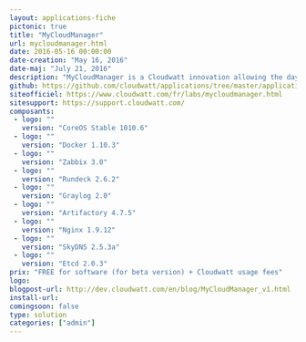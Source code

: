 ```yaml
---
layout: applications-fiche
pictonic: true
title: "MyCloudManager"
url: mycloudmanager.html
date: 2016-05-16 00:00:00
date-creation: "May 16, 2016"
date-maj: "July 21, 2016"
description: "MyCloudManager is a Cloudwatt innovation allowing the day-to-day administration of your instances with opensource tools, each leaders on their domain. MyCloudManager includes services such as monitoring, supervision, alerting, log management, time synchronisation, task scheduler, and backup (snapshot or soft) of Linux based instances of the user tenant. MyCloudManager v2 is proposed in BETA version."
github: https://github.com/cloudwatt/applications/tree/master/application-mycloudmanager
siteofficiel: https://www.cloudwatt.com/fr/labs/mycloudmanager.html
sitesupport: https://support.cloudwatt.com/
composants:
 - logo: ""
   version: "CoreOS Stable 1010.6"
 - logo: ""
   version: "Docker 1.10.3"
 - logo: ""
   version: "Zabbix 3.0"
 - logo: ""
   version: "Rundeck 2.6.2"
 - logo: ""
   version: "Graylog 2.0"
 - logo: ""
   version: "Artifactory 4.7.5"
 - logo: ""
   version: "Nginx 1.9.12"
 - logo: ""
   version: "SkyDNS 2.5.3a"
 - logo: ""
   version: "Etcd 2.0.3" 
prix: "FREE for software (for beta version) + Cloudwatt usage fees"
logo: 
blogpost-url: http://dev.cloudwatt.com/en/blog/MyCloudManager_v1.html
install-url: 
comingsoon: false
type: solution
categories: ["admin"]
---
```

